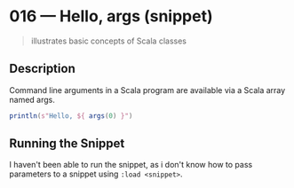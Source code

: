 # 016 &mdash; Hello, args (snippet)
> illustrates basic concepts of Scala classes

## Description
Command line arguments in a Scala program are available via a Scala array named args.

```scala
println(s"Hello, ${ args(0) }")
```

## Running the Snippet
I haven't been able to run the snippet, as i don't know how to pass parameters to a snippet using `:load <snippet>`.